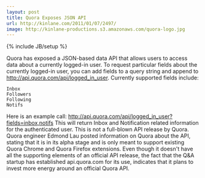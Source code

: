 ```yaml
---
layout: post
title: Quora Exposes JSON API
url: http://kinlane.com/2011/01/07/2497/
image: http://kinlane-productions.s3.amazonaws.com/quora-logo.jpg
---
```

{% include JB/setup %}
Quora has exposed a JSON-based data API that allows users to access data about a currently logged-in user.
To  request particular fields about the currently logged-in user, you can  add fields to a query string and append to  http://api.quora.com/api/logged_in_user.
Currently supported fields include:


	Inbox
	Followers
	Following
	Notifs

Here is an example call:  http://api.quora.com/api/logged_in_user?fields=inbox,notifs
This will return Inbox and Notification related information for the authenticated user.
This  is not a full-blown API release by Quora.  Quora engineer Edmond Lau  posted information on Quora about the API, stating that it is in its  alpha stage and is only meant to support existing Quora Chrome and  Quora Firefox extensions.
Even  though it doesn't have all the supporting elements of an official API  release, the fact that the Q&amp;A startup has established api.quora.com for its use, indicates that it plans to invest more energy around an official Quora API.